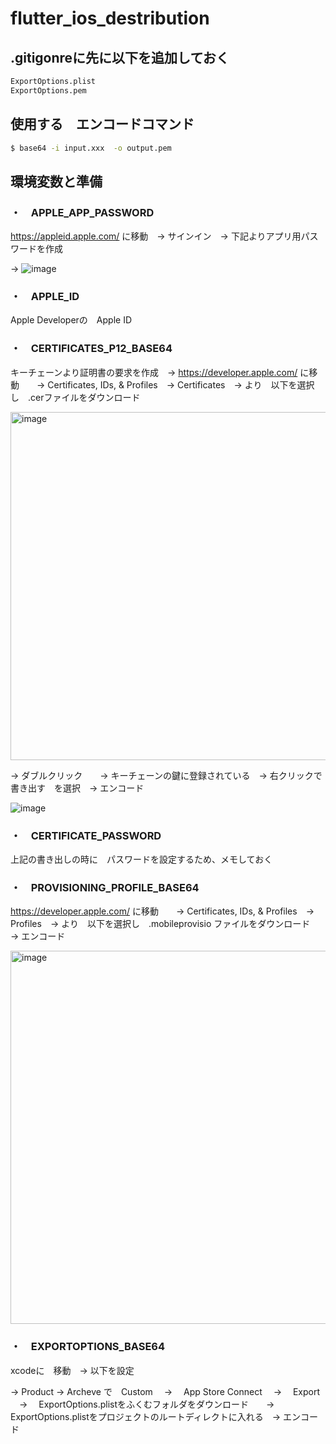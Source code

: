 # flutter_ios_destribution

## .gitigonreに先に以下を追加しておく

```sh
ExportOptions.plist
ExportOptions.pem
```


## 使用する　エンコードコマンド
```sh
$ base64 -i input.xxx  -o output.pem 
```



## 環境変数と準備

### ・　APPLE_APP_PASSWORD  
https://appleid.apple.com/ に移動　→ サインイン　→ 下記よりアプリ用パスワードを作成

→  ![image](https://github.com/rensawamo/flutter-IOS-destribution/assets/106803080/238b6e41-1c27-49cb-ab5a-5ba53e069f2d)



### ・　APPLE_ID 
Apple Developerの　Apple ID


### ・　CERTIFICATES_P12_BASE64
キーチェーンより証明書の要求を作成　→   https://developer.apple.com/ に移動　　→  Certificates, IDs, & Profiles　→  Certificates　→ より　以下を選択し　.cerファイルをダウンロード　　

<img width="557" alt="image" src="https://github.com/rensawamo/flutter-IOS-destribution/assets/106803080/e299fffe-f2dc-4024-9304-161c769d2afa">

→  ダブルクリック　　→  キーチェーンの鍵に登録されている　→ 右クリックで　書き出す　を選択　→ エンコード
　
<br>

![image](https://github.com/rensawamo/flutter-IOS-destribution/assets/106803080/33768b2f-cd35-4249-a2e4-1a2b6764c317)



### ・　CERTIFICATE_PASSWORD
上記の書き出しの時に　パスワードを設定するため、メモしておく



### ・　PROVISIONING_PROFILE_BASE64
https://developer.apple.com/ に移動　　→  Certificates, IDs, & Profiles　→  Profiles　→ より　以下を選択し　.mobileprovisio ファイルをダウンロード　→ エンコード

<img width="597" alt="image" src="https://github.com/rensawamo/flutter-IOS-destribution/assets/106803080/018c37c4-edae-4be4-8292-53b3fa2103a9">



### ・　EXPORTOPTIONS_BASE64
xcodeに　移動　→ 以下を設定


→ Product → Archeve で　Custom 　→ 　App Store Connect 　→　 Export 　→　 ExportOptions.plistをふくむフォルダをダウンロード　　→　　ExportOptions.plistをプロジェクトのルートディレクトに入れる　→  エンコード







